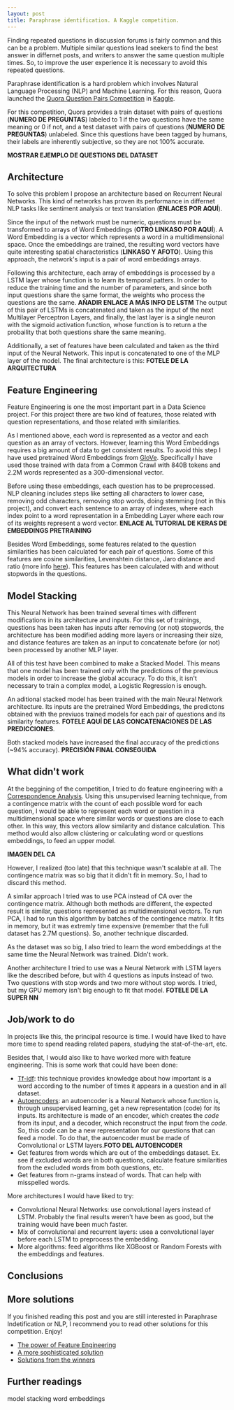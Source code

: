 ```yaml
---
layout: post
title: Paraphrase identification. A Kaggle competition.
---
```



Finding repeated questions in discussion forums is fairly common and this can be a problem. Multiple similar questions lead seekers to find the best answer in differnet posts, and writers to answer the same question multiple times. So, to improve the user experience it is necessary to avoid this repeated questions.

Paraphrase identification is a hard problem which involves Natural Language Processing (NLP) and Machine Learning. For this reason, Quora launched the [Quora Question Pairs Competition](https://www.kaggle.com/c/quora-question-pairs) in [Kaggle](https://www.kaggle.com/).

For this competition, Quora provides a train dataset with pairs of questions (**NUMERO DE PREGUNTAS**) labeled to 1 if the two questions have the same meaning or 0 if not, and a test dataset with pairs of questions (**NUMERO DE PREGUNTAS**) unlabeled. Since this questions have been tagged by humans, their labels are inherently subjective, so they are not 100% accurate.

**MOSTRAR EJEMPLO DE QUESTIONS DEL DATASET**


## Architecture

To solve this problem I propose an architecture based on Recurrent Neural Networks. This kind of networks has proven its performance in differnet NLP tasks like sentiment analysis or text translation (**ENLACES POR AQUÍ**).

Since the input of the network must be numeric, questions must be transformed to arrays of Word Embeddings (**OTRO LINKASO POR AQUÍ**). A Word Embedding is a vector which represents a word in a multidimensional space. Once the embeddings are trained, the resulting word vectors have quite interesting spatial characteristics (**LINKASO Y AFOTO**). Using this approach, the network's input is a pair of word embeddings arrays. 

Following this architecture, each array of embeddings is processed by a LSTM layer whose function is to learn its temporal patters. In order to reduce the training time and the number of parameters, and since both input questions share the same format, the weights who process the questions are the same. **AÑADIR ENLACE A MÁS INFO DE LSTM** The output of this pair of LSTMs is concatenated and taken as the input of the next Multilayer Perceptron Layers, and finally, the last layer is a single neuron with the sigmoid activation function, whose function is to return a the probaility that both questions share the same meaning.

Additionally, a set of features have been calculated and taken as the third input of the Neural Network. This input is concatenated to one of the MLP layer of the model. The final architecture is this:
**FOTELE DE LA ARQUITECTURA**


## Feature Engineering

Feature Engineering is one the most important part in a Data Science project. For this project there are two kind of features, those related with question representations, and those related with similarities.

As I mentioned above, each word is represented as a vector and each question as an array of vectors. However, learning this Word Embeddings requires a big amount of data to get consistent results. To avoid this step I have used pretrained Word Embeddings from [GloVe](https://nlp.stanford.edu/projects/glove/). Specifically I have used those trained with data from a Common Crawl with 840B tokens and 2.2M words represented as a 300-dimensional vector.

Before using these embeddings, each question has to be preprocessed. NLP cleaning includes steps like setting all characters to lower case, removing odd characters, removing stop words, doing stemming (not in this project), and convert each sentence to an array of indexes, where each index point to a word representation in a Embedding Layer where each row of its weights represent a word vector. **ENLACE AL TUTORIAL DE KERAS DE EMBEDDINGS PRETRAINING**

Besides Word Embeddings, some features related to the question similarities has been calculated for each pair of questions. Some of this features are cosine similarities, Levenshtein distance, Jaro distance and ratio (more info [here](https://www.hackerearth.com/practice/machine-learning/advanced-techniques/text-mining-feature-engineering-r/tutorial/)). This features has been calculated with and without stopwords in the questions.


## Model Stacking

This Neural Network has been trained several times with different modifications in its architecture and inputs. For this set of trainings, questions has been taken has inputs after removing (or not) stopwords, the architecture has been modified adding more layers or increasing their size, and distance features are taken as an input to concatenate before (or not) been processed by another MLP layer.

All of this test have been combined to make a Stacked Model. This means that one model has been trained only with the predictions of the previous models in order to increase the global accuracy. To do this, it isn't necessary to train a complex model, a Logistic Regression is enough.

An aditional stacked model has been trained with the main Neural Network architecture. Its inputs are the pretrained Word Embeddings, the predictons obtained with the previuos trained models for each pair of questions and its similarity features.
**FOTELE AQUÍ DE LAS CONCATENACIONES DE LAS PREDICCIONES**.

Both stacked models have increased the final accuracy of the predictions (~94% accuracy).
**PRECISIÓN FINAL CONSEGUIDA**


## What didn't work

At the beggining of the competition, I tried to do feature engineering with a [Correspondence Analysis](http://www.mathematica-journal.com/2010/09/an-introduction-to-correspondence-analysis/). Using this unsupervised learning technique, from a contingence matrix with the count of each possible word for each question, I would be able to represent each word or question in a multidimensional space where similar words or questions are close to each other. In this way, this vectors allow similarity and distance calculation. This method would also allow clústering or calculating word or questions embeddings, to feed an upper model.

**IMAGEN DEL CA**

However, I realized (too late) that this technique wasn't scalable at all. The contingence matrix was so big that it didn't fit in memory. So, I had to discard this method.

A similar approach I tried was to use PCA instead of CA over the contingence matrix. Although both methods are different, the expected result is similar, questions represented as multidimensional vectors. To run PCA, I had to run this algorithm by batches of the contingence matrix. It fits in memory, but it was extremly time expensive (remember that the full dataset has 2.7M questions). So, another technique discarded.

As the dataset was so big, I also tried to learn the word embeddings at the same time the Neural Network was trained. Didn't work.

Another architecture I tried to use was a Neural Network with LSTM layers like the described before, but with 4 questions as inputs instead of two. Two questions with stop words and two more without stop words. I tried, but my GPU memory isn't big enough to fit that model.
**FOTELE DE LA SUPER NN**

## Job/work to do

In projects like this, the principal resource is time. I would have liked to have more time to spend reading related papers, studying the stat-of-the-art, etc.

Besides that, I would also like to have worked more with feature engineering. This is some work that could have been done:
* [Tf-idf](http://www.tfidf.com/): this technique provides knowledge about how important is a word according to the number of times it appears in a question and in all dataset.
* [Autoencoders](http://www.deeplearningbook.org/contents/autoencoders.html): an autoencoder is a Neural Network whose function is, through unsupervised learning, get a new representation (code) for its inputs. Its architecture is made of an encoder, which creates the *code* from its input, and a decoder, which reconstruct the input from the *code*. So, this code can be a new representation for our questions that can feed a model. To do that, the autoencoder must be made of Convolutional or LSTM layers.**FOTO DEL AUTOENCODER**
* Get features from words which are out of the embeddings dataset. Ex. see if excluded words are in both questions, calculate feature similarities from the excluded words from both questions, etc.
* Get features from n-grams instead of words. That can help with misspelled words.


More architectures I would have liked to try:
* Convolutional Neural Networks: use convolutional layers instead of LSTM. Probably the final results weren't have been as good, but the training would have been much faster.
* Mix of convolutional and recurrent layers: usea a convolutional layer before each LSTM to preprocess the embedding.
* More algorithms: feed algorithms like XGBoost or Random Forests with the embeddings and features.


## Conclusions

## More solutions

If you finished reading this post and you are still interested in Paraphrase Indetification or NLP, I recommend you to read other solutions for this competition. Enjoy!
* [The power of Feature Engineering](https://medium.com/towards-data-science/identifying-duplicate-questions-on-quora-top-12-on-kaggle-4c1cf93f1c30)
* [A more sophisticated solution](https://medium.com/towards-data-science/convolutional-attention-model-for-natural-language-inference-a754834c0d83)
* [Solutions from the winners](https://www.kaggle.com/c/quora-question-pairs/discussion/34325)



## Further readings

model stacking
word embeddings